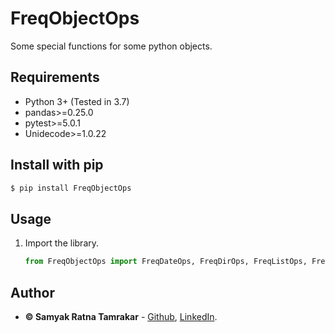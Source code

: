 # FreqObjectOps
Some special functions for some python objects.

## Requirements

* Python 3+ (Tested in 3.7)
* pandas>=0.25.0
* pytest>=5.0.1
* Unidecode>=1.0.22


## Install with pip
```bash
$ pip install FreqObjectOps
```

## Usage
1. Import the library.
    ```python
    from FreqObjectOps import FreqDateOps, FreqDirOps, FreqListOps, FreqStrOps
    ```

## Author

* **&copy; Samyak Ratna Tamrakar** - [Github](https://github.com/srtamrakar), [LinkedIn](https://www.linkedin.com/in/srtamrakar/).